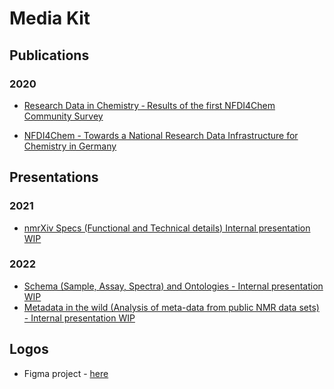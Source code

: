 # Media Kit

## Publications

### 2020

- <a href="https://dx.doi.org/10.1002/zaac.202000339" target="_blank">Research Data in Chemistry ‐ Results of the first NFDI4Chem Community Survey</a>

- <a href="https://dx.doi.org/10.3897/rio.6.e55852" target="_blank">NFDI4Chem - Towards a National Research Data Infrastructure for Chemistry in Germany</a>

## Presentations
### 2021
- <a href="https://docs.google.com/presentation/d/1GxKBVx5Hum8I4FH8---4Cu1aZcRYFFAb_YeLLNRcQMM/edit?usp=sharing" target="_blank">nmrXiv Specs (Functional and Technical details) Internal presentation WIP</a>
### 2022
- <a href="https://docs.google.com/presentation/d/1bkHtNhu1qSEHF71ZGlUZYfLIVElmLsv7QFd8ZJYA2Nc/edit#slide=id.g11155c51283_0_0" target="_blank">Schema (Sample, Assay, Spectra) and Ontologies - Internal presentation WIP</a>
- <a href="https://docs.google.com/presentation/d/1OztM0zEJ-dLOdrQQq5N9ftKYlBTvtZ1G-fwnaUIcNps/edit#slide=id.g111af29eadb_1_155" target="_blank">Metadata in the wild (Analysis of meta-data from public NMR data sets) - Internal presentation WIP</a>

## Logos
- Figma project - <a href="https://www.figma.com/file/cKMvWrHskpLtYFoGuVtOyd/nmrXiv-media-kit?node-id=0%3A1" target="_blank">here</a>
  

